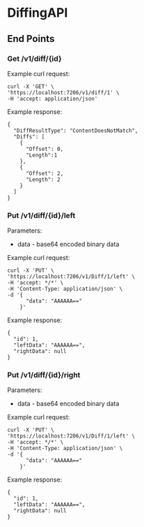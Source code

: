 # DiffingAPI

## End Points
### Get /v1/diff/{id}

Example curl request:
```
curl -X 'GET' \
'https://localhost:7206/v1/diff/1' \
-H 'accept: application/json'
```

Example response:
```
{
  "DiffResultType": "ContentDoesNotMatch",
  "Diffs": [
    {
      "Offset": 0,
      "Length":1
    },
    {
      "Offset": 2,
      "Length": 2
    }
  ]
}
```
### Put /v1/diff/{id}/left

Parameters:

* data - base64 encoded binary data

Example curl request:
```
curl -X 'PUT' \
'https://localhost:7206/v1/Diff/1/left' \
-H 'accept: */*' \
-H 'Content-Type: application/json' \
-d '{
      "data": "AAAAAA=="
    }'
```

Example response:
```
{
  "id": 1,
  "leftData": "AAAAAA==",
  "rightData": null
}
```
### Put /v1/diff/{id}/right

Parameters:

* data - base64 encoded binary data

Example curl request:
```
curl -X 'PUT' \
'https://localhost:7206/v1/Diff/1/left' \
-H 'accept: */*' \
-H 'Content-Type: application/json' \
-d '{
      "data": "AAAAAA=="
    }'
```

Example response:
```
{
  "id": 1,
  "leftData": "AAAAAA==",
  "rightData": null
}
```
